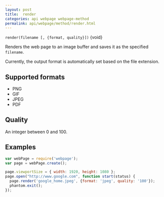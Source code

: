 ```yaml
---
layout: post
title:  render
categories: api webpage webpage-method
permalink: api/webpage/method/render.html
---
```


`render(filename [, {format, quality}])` {void}

Renders the web page to an image buffer and saves it as the specified `filename`.

Currently, the output format is automatically set based on the file extension.

## Supported formats

* PNG
* GIF
* JPEG
* PDF

## Quality

An integer between 0 and 100.


## Examples

```javascript
var webPage = require('webpage');
var page = webPage.create();

page.viewportSize = { width: 1920, height: 1080 };
page.open("http://www.google.com", function start(status) {
  page.render('google_home.jpeg', {format: 'jpeg', quality: '100'});
  phantom.exit();
});
```








